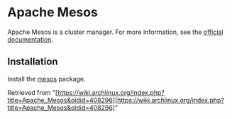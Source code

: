 # Apache Mesos

Apache Mesos is a cluster manager. For more information, see the [official documentation](http://mesos.apache.org/documentation/latest/).

## Installation

Install the [mesos](https://aur.archlinux.org/packages/mesos/) package.

Retrieved from "[https://wiki.archlinux.org/index.php?title=Apache_Mesos&oldid=408296](https://wiki.archlinux.org/index.php?title=Apache_Mesos&oldid=408296)"